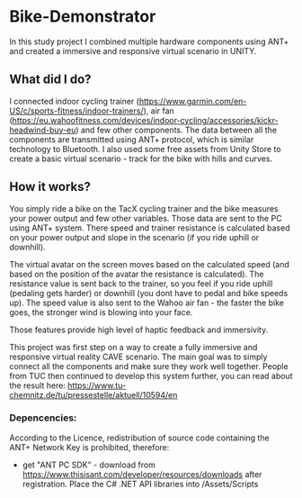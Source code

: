 # Bike-Demonstrator
In this study project I combined multiple hardware components using ANT+ and created a immersive and responsive virtual scenario in UNITY.

## What did I do?
I connected indoor cycling trainer (https://www.garmin.com/en-US/c/sports-fitness/indoor-trainers/), air fan (https://eu.wahoofitness.com/devices/indoor-cycling/accessories/kickr-headwind-buy-eu) and few other components. The data between all the components are transmitted using ANT+ protocol, which is similar technology to Bluetooth. I also used some free assets from Unity Store to create a basic virtual scenario - track for the bike with hills and curves.

## How it works?
You simply ride a bike on the TacX cycling trainer and the bike measures your power output and few other variables. Those data are sent to the PC using ANT+ system. There speed and trainer resistance is calculated based on your power output and slope in the scenario (if you ride uphill or downhill).

The virtual avatar on the screen moves based on the calculated speed (and based on the position of the avatar the resistance is calculated).
The resistance value is sent back to the trainer, so you feel if you ride uphill (pedaling gets harder) or downhill (you dont have to pedal and bike speeds up).
The speed value is also sent to the Wahoo air fan - the faster the bike goes, the stronger wind is blowing into your face.

Those features provide high level of haptic feedback and immersivity.


This project was first step on a way to create a fully immersive and responsive virtual reality CAVE scenario. The main goal was to simply connect all the components and make sure they work well together. People from TUC then continued to develop this system further, you can read about the result here: https://www.tu-chemnitz.de/tu/pressestelle/aktuell/10594/en

### Depencencies:
According to the Licence, redistribution of source code containing the ANT+ Network Key is prohibited, therefore:
- get "ANT PC SDK" - download from https://www.thisisant.com/developer/resources/downloads after registration. Place the C# .NET API libraries into /Assets/Scripts
